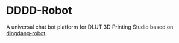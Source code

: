 # DDDD-Robot
A universal chat bot platform for DLUT 3D Printing Studio based on [dingdang-robot](https://github.com/dingdang-robot/dingdang-robot).

